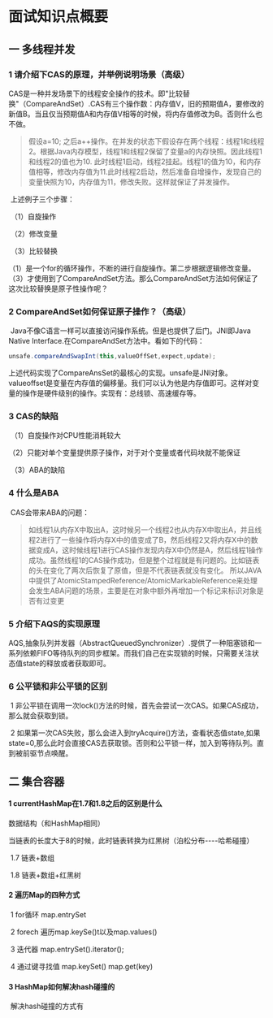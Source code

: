 # 面试知识点概要

## 一 多线程并发

### 1 请介绍下CAS的原理，并举例说明场景（高级）

​	CAS是一种并发场景下的线程安全操作的技术。即"比较替换"（CompareAndSet）.CAS有三个操作数：内存值V，旧的预期值A，要修改的新值B。当且仅当预期值A和内存值V相等的时候，将内存值修改为B。否则什么也不做。

> 假设a=10; 之后a++操作。在并发的状态下假设存在两个线程：线程1和线程2。根据Java内存模型，线程1和线程2保留了变量a的内存快照。因此线程1和线程2的值也为10. 此时线程1启动，线程2挂起。线程1的值为10，和内存值相等，修改内存值为11.此时线程2启动，然后准备自增操作，发现自己的变量快照为10，内存值为11，修改失败。这样就保证了并发操作。

​	上述例子三个步骤：

​	（1）自旋操作

​	（2）修改变量

​	（3）比较替换

  （1）是一个for的循环操作，不断的进行自旋操作。第二步根据逻辑修改变量。（3）才使用到了CompareAndSet方法。那么CompareAndSet方法如何保证了这次比较替换是原子性操作呢？

### 2 CompareAndSet如何保证原子操作？（高级）

​	Java不像C语言一样可以直接访问操作系统。但是也提供了后门。JNI即Java Native Interface.在CompareAndSet方法中。看如下的代码：

```java
unsafe.compareAndSwapInt(this,valueOffSet,expect,update);
```

上述代码实现了CompareAnsSet的最核心的实现。unsafe是JNI对象。valueoffset是变量在内存值的偏移量。我们可以认为他是内存值即可。这样对变量的操作是硬件级别的操作。实现有：总线锁、高速缓存等。

### 3 CAS的缺陷

​	（1）自旋操作对CPU性能消耗较大

​	（2）只能对单个变量提供原子操作，对于对个变量或者代码块就不能保证

​	（3）ABA的缺陷

### 4 什么是ABA

​	CAS会带来ABA的问题：

>   如线程1从内存X中取出A，这时候另一个线程2也从内存X中取出A，并且线程2进行了一些操作将内存X中的值变成了B，然后线程2又将内存X中的数据变成A，这时候线程1进行CAS操作发现内存X中仍然是A，然后线程1操作成功。虽然线程1的CAS操作成功，但是整个过程就是有问题的。比如链表的头在变化了两次后恢复了原值，但是不代表链表就没有变化。  所以JAVA中提供了AtomicStampedReference/AtomicMarkableReference来处理会发生ABA问题的场景，主要是在对象中额外再增加一个标记来标识对象是否有过变更

### 5 介绍下AQS的实现原理

​	AQS,抽象队列并发器（AbstractQueuedSynchronizer）.提供了一种阻塞锁和一系列依赖FIFO等待队列的同步框架。而我们自己在实现锁的时候，只需要关注状态值state的释放或者获取即可。

### 6 公平锁和非公平锁的区别

​	1 非公平锁在调用一次lock()方法的时候，首先会尝试一次CAS。如果CAS成功，那么就会获取到锁。

​	2 如果第一次CAS失败，那么会进入到tryAcquire()方法，查看状态值state,如果state=0,那么此时会直接CAS去获取锁。否则和公平锁一样，加入到等待队列。直到被前驱节点唤醒。

## 二 集合容器

#### 1 currentHashMap在1.7和1.8之后的区别是什么

数据结构（和HashMap相同）

当链表的长度大于8的时候，此时链表转换为红黑树（泊松分布----哈希碰撞）

​	1.7 链表+数组

​	1.8 链表+数组+红黑树

#### 2 遍历Map的四种方式

​	1 for循环 map.entrySet

​	2 forech  遍历map.keySe()t以及map.values()

​	3 迭代器 map.entrySet().iterator();

​	4 通过键寻找值 map.keySet()  map.get(key)

#### 3  HashMap如何解决hash碰撞的

​	解决hash碰撞的方式有